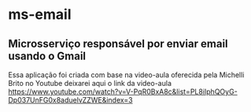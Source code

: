 #  ms-email
## Microsserviço responsável por enviar email usando o Gmail

Essa aplicação foi criada com base na video-aula oferecida pela Michelli Brito no Youtube deixarei aqui o link da video-aula
<https://www.youtube.com/watch?v=V-PqR0BxA8c&list=PL8iIphQOyG-Dp037UnFG0x8aduelvZZWE&index=3>
